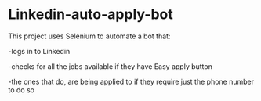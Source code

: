# Linkedin-auto-apply-bot

This project uses Selenium to automate a bot that:

-logs in to Linkedin

-checks for all the jobs available if they have Easy apply button

-the ones that do, are being applied to if they require just the phone number to do so
